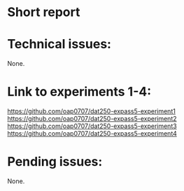 # Short report

# Technical issues: 
None.

# Link to experiments 1-4:
https://github.com/oap0707/dat250-expass5-experiment1
https://github.com/oap0707/dat250-expass5-experiment2
https://github.com/oap0707/dat250-expass5-experiment3
https://github.com/oap0707/dat250-expass5-experiment4

# Pending issues: 
None.